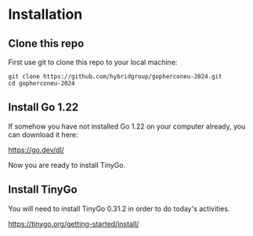 # Installation

## Clone this repo

First use git to clone this repo to your local machine:

```
git clone https://github.com/hybridgroup/gopherconeu-2024.git
cd gopherconeu-2024
```

## Install Go 1.22

If somehow you have not installed Go 1.22 on your computer already, you can download it here:

https://go.dev/dl/

Now you are ready to install TinyGo.

## Install TinyGo

You will need to install TinyGo 0.31.2 in order to do today's activities.

https://tinygo.org/getting-started/install/
